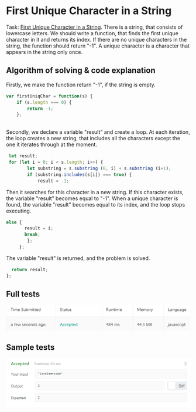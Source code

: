 # First Unique Character in a String
Task: [First Unique Character in a String](https://leetcode.com/problems/first-unique-character-in-a-string/).
There is a string, that consists of lowercase letters. 
We should write a function, that finds the first unique character in it and returns its index. 
If there are no unique characters in the string, the function should return "-1".
A unique character is a character that appears in the string only once.

## Algorithm of solving &  code explanation
Firstly, we make the function return "-1", if the string is empty. 
```javascript
var firstUniqChar = function(s) {
    if (s.length === 0) {
        return -1;
    };
    
```
Secondly, we declare a variable "result" and create a loop.
At each iteration, the loop creates a new string, that includes all the characters except the one it iterates through at the moment.
```javascript
 let result;
 for (let i = 0; i < s.length; i++) {
        let substring = s.substring (0, i) + s.substring (i+1);
        if (substring.includes(s[i]) === true) {
            result = -1;
```
Then it searches for this character in a new string. If this character exists, the variable "result" becomes equal to "-1". 
When a unique character is found, the variable "result" becomes equal to its index, and the loop stops executing.
```javascript
else {
       result = i;
       break;
        };
     };
```
The variable "result" is returned, and the problem is solved.
```javascript
  return result;
};
```
## Full tests

![full tests](https://github.com/alisa-rogers/solved-leetcode-problems/blob/master/first%20unique%20character%20in%20a%20string/full%20tests.PNG)

## Sample tests

![sample tests](https://github.com/alisa-rogers/solved-leetcode-problems/blob/master/first%20unique%20character%20in%20a%20string/sample%20tests.PNG)
